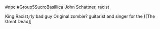 #npc #Group5SucroBasillica 
John Schattner, racist

King Racist,rly bad guy
Original zombie? 
guitarist and singer for the [[The Great Dead]]
